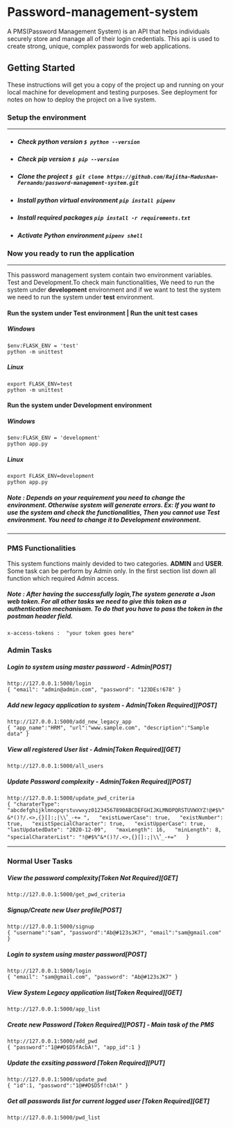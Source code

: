 # Password-management-system
A PMS(Password Management System) is an API that helps individuals securely store and manage all of their login credentials. This api is used to create strong, unique, complex passwords for web applications. 

## Getting Started
These instructions will get you a copy of the project up and running on your local machine for development and testing purposes. See deployment for notes on how to deploy the project on a live system.

### Setup the environment

------------


-  ##### Check python version `$ python --version`
- ##### Check pip version `$ pip --version`
- ##### Clone the project `$ git clone https://github.com/Rajitha-Madushan-Fernando/password-management-system.git`
-  ##### Install python virtual environment `pip install pipenv`
- #####  Install required packages  `pip install -r requirements.txt` 
- #####  Activate Python environment `pipenv shell` 


### Now you ready to run the application

------------
This  password management system contain two environment variables. Test and Development.To check main functionalities, We need to run the system under **development** environment and if we want to test the system we need to run the system under **test** environment.

#### Run the system under Test environment | Run the unit test cases
##### Windows 
	$env:FLASK_ENV = 'test'
	python -m unittest
##### Linux
	export FLASK_ENV=test
	python -m unittest

#### Run the system under Development environment
##### Windows 
	$env:FLASK_ENV = 'development'
	python app.py
##### Linux
	export FLASK_ENV=development
	python app.py

##### Note : Depends on your requirement you need to change the environment. Otherwise system will generate errors. Ex: If you want to use the system and check the functionalities, Then you cannot use Test environment. You need to change it to **Development environment**.
------------
### PMS Functionalities
This system functions mainly devided to two categories. **ADMIN** and **USER**.  Some task can be perform by Admin only. In the first section list down all  function which required Admin access.

##### Note : After having the  successfully login,The system generate a Json web token. For all other tasks we need to give this token as a authentication mechanisam. To do that you have to pass the token in the postman header field. 
`x-access-tokens :  "your token goes here"`

### Admin  Tasks
##### Login to system using master password - Admin[POST]
`http://127.0.0.1:5000/login`
<br/>
`{
	"email": "admin@admin.com",
	"password": "123DEs!678"
}`

##### Add new legacy application to system - Admin[Token Required][POST]
`http://127.0.0.1:5000/add_new_legacy_app`
<br/>
 `{
    "app_name":"HRM",
    "url":"www.sample.com",
    "description":"Sample data"
}`
##### View all registered User list - Admin[Token Required][GET]
`http://127.0.0.1:5000/all_users`

##### Update Password complexity - Admin[Token Required][POST]
`http://127.0.0.1:5000/update_pwd_criteria`
<br/>
`{
    "charaterType": "abcdefghijklmnopqrstuvwxyz01234567890ABCDEFGHIJKLMNOPQRSTUVWXYZ!@#$%^&*()?/.<>,{}[]:;|\\`'`_-+= ",  
    "existLowerCase": true,  
    "existNumber": true,  
    "existSpecialCharacter": true,  
    "existUpperCase": true,  
    "lastUpdatedDate": "2020-12-09",  
    "maxLength": 16,  
    "minLength": 8,  
    "specialCharaterList": "!@#$%^&*()?/.<>,{}[]:;|\\`'`_-+="  
}`
 

------------

### Normal User Tasks
##### View the password complexity[Token Not Required][GET] 
 `http://127.0.0.1:5000/get_pwd_criteria`

##### Signup/Create new User profile[POST]
 `http://127.0.0.1:5000/signup`
 <br/>
 `{
	"username":"sam",
	"password":"Ab@#123sJK7",
	"email":"sam@gmail.com"
}`
##### Login to system using master password[POST]
`http://127.0.0.1:5000/login`
<br/>
`{
	"email": "sam@gmail.com",
	"password": "Ab@#123sJK7"
}`
##### View System Legacy application list[Token Required][GET]
 `http://127.0.0.1:5000/app_list`

##### Create new Password [Token Required][POST] - Main task of the PMS
`http://127.0.0.1:5000/add_pwd`
<br/>
 `{
	"password":"1@##D$D5fAcbA!",
	"app_id":1
}`
##### Update the exsiting password [Token Required][PUT]
`http://127.0.0.1:5000/update_pwd`
<br/>
 `{
	"id":1,
	"password":"1@##D$D5f!cbA!"
}`


##### Get all passwords list for current logged user [Token Required][GET]
`http://127.0.0.1:5000/pwd_list`
